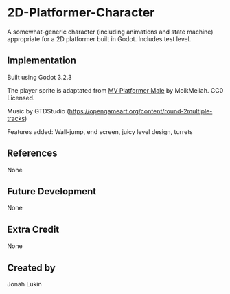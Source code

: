 # 2D-Platformer-Character

A somewhat-generic character (including animations and state machine) appropriate for a 2D platformer built in Godot. Includes test level.

## Implementation
Built using Godot 3.2.3

The player sprite is adaptated from [MV Platformer Male](https://opengameart.org/content/mv-platformer-male-32x64) by MoikMellah. CC0 Licensed.

Music by GTDStudio (https://opengameart.org/content/round-2multiple-tracks)

Features added: Wall-jump, end screen,  juicy level design, turrets

## References
None

## Future Development
None

## Extra Credit
None

## Created by 
Jonah Lukin